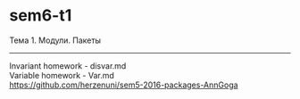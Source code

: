 # sem6-t1
Тема 1. Модули. Пакеты  
***  
Invariant homework - disvar.md  
Variable homework - Var.md  
https://github.com/herzenuni/sem5-2016-packages-AnnGoga 
